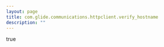 ```yaml
---
layout: page
title: com.glide.communications.httpclient.verify_hostname
description: ""
---
```

true